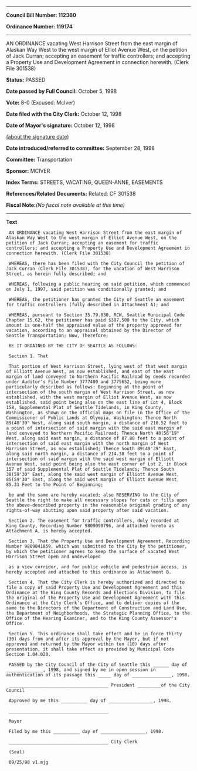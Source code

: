 

********

**Council Bill Number: 112380**
   
**Ordinance Number: 119174**
********

 AN ORDINANCE vacating West Harrison Street from the east margin of Alaskan Way West to the west margin of Elliot Avenue West, on the petition of Jack Curran; accepting an easement for traffic controllers; and accepting a Property Use and Development Agreement in connection herewith. (Clerk File 301538)

**Status:** PASSED
   
**Date passed by Full Council:** October 5, 1998
   
**Vote:** 8-0 (Excused: McIver)
   
**Date filed with the City Clerk:** October 12, 1998
   
**Date of Mayor's signature:** October 12, 1998
   
[(about the signature date)](/~public/approvaldate.htm)
   
   
   
**Date introduced/referred to committee:** September 28, 1998
   
**Committee:** Transportation
   
**Sponsor:** MCIVER
   
   
**Index Terms:** STREETS, VACATING, QUEEN-ANNE, EASEMENTS

**References/Related Documents:** Related: CF 301538

**Fiscal Note:**_(No fiscal note available at this time)_

********

**Text**
   
```
 AN ORDINANCE vacating West Harrison Street from the east margin of Alaskan Way West to the west margin of Elliot Avenue West, on the petition of Jack Curran; accepting an easement for traffic controllers; and accepting a Property Use and Development Agreement in connection herewith. (Clerk File 301538)

 WHEREAS, there has been filed with the City Council the petition of Jack Curran (Clerk File 301538), for the vacation of West Harrison Street, as herein fully described; and

 WHEREAS, following a public hearing on said petition, which commenced on July 1, 1997, said petition was conditionally granted; and

 WHEREAS, the petitioner has granted the City of Seattle an easement for traffic controllers (fully described in Attachment A); and

 WHEREAS, pursuant to Section 35.79.030, RCW, Seattle Municipal Code Chapter 15.62, the petitioner has paid $387,500 to the City, which amount is one-half the appraised value of the property approved for vacation, according to an appraisal obtained by the Director of Seattle Transportation; Now, Therefore;

 BE IT ORDAINED BY THE CITY OF SEATTLE AS FOLLOWS:

 Section 1. That

 That portion of West Harrison Street, lying west of that west margin of Elliott Avenue West, as now established, and east of the east margin of land conveyed to Northern Pacific Railroad by deeds recorded under Auditor's File Number 3777400 and 3775652, being more particularly described as follows: Beginning at the point of intersection of the south margin of West Harrison Street, as now established, with the west margin of Elliot Avenue West, as now established, said point being also on the east line of Lot 4, Block 158, Supplemental Plat of Seattle Tidelands, in King County, Washington, as shown on the official maps on file in the Office of the Commissioner of Public Lands at Olympia, Washington; Thence North 89(40'39" West, along said south margin, a distance of 210.52 feet to a point of intersection of said margin with the said east margin of land conveyed to Northern Pacific Railroad; Thence North 40(56'19" West, along said east margin, a distance of 87.80 feet to a point of intersection of said east margin with the north margin of West Harrison Street, as now established; Thence South 89(49'39" East, along said north margin, a distance of 214.38 feet to a point of intersection of said margin with the said west margin of Elliott Avenue West, said point being also the east corner of Lot 2, in Block 157 of said Supplemental Plat of Seattle Tidelands; Thence South 38(59'30" East, along the said west margin of Elliott Avenue West, 85(59'30" East, along the said west margin of Elliott Avenue West, 85.31 Feet to the Point of Beginning;

 be and the same are hereby vacated; also RESERVING to the City of Seattle the right to make all necessary slopes for cuts or fills upon the above-described property in the reasonable original grading of any rights-of-way abutting upon said property after said vacation.

 Section 2. The easement for traffic controllers, duly recorded at King County, Recording Number 9809090796, and attached hereto as Attachment A, is hereby accepted.

 Section 3. That the Property Use and Development Agreement, Recording Number 9809041859, which was submitted to the City by the petitioner, by which the petitioner agrees to keep the surface of vacated West Harrison Street open and undeveloped

 as a view corridor, and for public vehicle and pedestrian access, is hereby accepted and attached to this ordinance as Attachment B.

 Section 4. That the City Clerk is hereby authorized and directed to file a copy of said Property Use and Development Agreement and this Ordinance at the King County Records and Elections Division, to file the original of the Property Use and Development Agreement with this Ordinance at the City Clerk's Office, and to deliver copies of the same to the Directors of the Department of Construction and Land Use, the Department of Neighborhoods, the Strategic Planning Office, to the Office of the Hearing Examiner, and to the King County Assessor's Office.

 Section 5. This ordinance shall take effect and be in force thirty (30) days from and after its approval by the Mayor, but if not approved and returned by the Mayor within ten (10) days after presentation, it shall take effect as provided by Municipal Code Section 1.04.020.

 PASSED by the City Council of the City of Seattle this ______ day of ______________, 1998, and signed by me in open session in authentication of its passage this _____ day of _______________, 1998.

 ______________________________________ President _________of the City Council

 Approved by me this __________ day of _________________, 1998.

 ______________________________________

 Mayor

 Filed by me this __________ day of _________________, 1998.

 ______________________________________ City Clerk

 (Seal)

 09/25/98 v1.mjg

```
